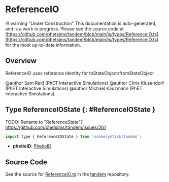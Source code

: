 # ReferenceIO

!!! warning "Under Construction"
    This documentation is auto-generated, and is a work in progress. Please see the source code at
    [https://github.com/phetsims/tandem/blob/main/js/types/ReferenceIO.ts](https://github.com/phetsims/tandem/blob/main/js/types/ReferenceIO.ts) for the most up-to-date information.

## Overview

ReferenceIO uses reference identity for toStateObject/fromStateObject

@author Sam Reid (PhET Interactive Simulations)
@author Chris Klusendorf (PhET Interactive Simulations)
@author Michael Kauzmann (PhET Interactive Simulations)

## Type ReferenceIOState {: #ReferenceIOState }


TODO: Rename to "ReferenceState"? https://github.com/phetsims/tandem/issues/261

```js
import type { ReferenceIOState } from 'scenerystack/tandem';
```


- **phetioID**: [PhetioID](../tandem/phet-io-types.md#PhetioID)




## Source Code

See the source for [ReferenceIO.ts](https://github.com/phetsims/tandem/blob/main/js/types/ReferenceIO.ts) in the [tandem](https://github.com/phetsims/tandem) repository.
